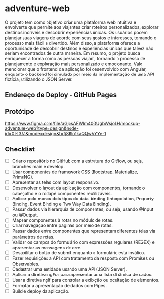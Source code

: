 # adventure-web

O projeto tem como objetivo criar uma plataforma web intuitiva e envolvente que permite aos viajantes criar roteiros personalizados, explorar destinos incríveis e descobrir experiências únicas. Os usuários podem planejar suas viagens de acordo com seus gostos e interesses, tornando o processo mais fácil e divertido. Além disso, a plataforma oferece a oportunidade de descobrir destinos e experiências únicas que talvez não seriam encontrados de outra maneira. Em resumo, o projeto busca enriquecer a forma como as pessoas viajam, tornando o processo de planejamento e exploração mais personalizado e emocionante. Vale mencionar que o frontend da aplicação foi desenvolvido com Angular, enquanto o backend foi simulado por meio da implementação de uma API fictícia, utilizando o JSON Server.

## Endereço de Deploy - GitHub Pages

## Protótipo
https://www.figma.com/file/aGjosAFWlm40GUgbWsjoLH/mockup-adventure-web?type=design&node-id=0%3A1&mode=design&t=fj8Blo1kaQQwVYYe-1

## Checklist
- [ ] Criar o repositório no GitHub com a estrutura do Gitflow, ou seja, branches main e develop.
- [ ] Usar componentes de framework CSS (Bootstrap, Materialize, PrimeNG).
- [ ] Apresentar as telas com layout responsivo.
- [ ] Desenvolver o layout da aplicação com componentes, tornando o cabeçalho e o rodapé componentes reutilizáveis.
- [ ] Aplicar pelo menos dois tipos de data-binding (Interpolation, Property Binding, Event Binding e Two Way Data Binding).
- [ ] Passar dados via hierarquia de componentes, ou seja, usando @Input ou @Output.
- [ ] Mapear componentes à rotas no módulo de rotas.
- [ ] Criar navegação entre páginas por meio de rotas.
- [ ] Passar dados entre componentes que representam diferentes telas via parâmetros de rotas.
- [ ] Validar os campos do formulário com expressões regulares (REGEX) e apresentar as mensagens de erro.
- [ ] Desabilitar o botão de submit enquanto o formulário está inválido.
- [ ] Fazer requisições a API com tratamento da resposta com Promises ou Observables.
- [ ] Cadastrar uma entidade usando uma API (JSON Server).
- [ ] Aplicar a diretiva ngFor para apresentar uma lista dinâmica de dados.
- [ ] Usar a diretiva ngIf para controlar a exibição ou ocultação de elementos.
- [ ] Formatar a apresentação de dados com Pipes.
- [ ] Build e deploy da aplicação.
